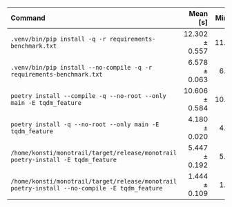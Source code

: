 | Command | Mean [s] | Min [s] | Max [s] | Relative |
|:---|---:|---:|---:|---:|
| `.venv/bin/pip install -q -r requirements-benchmark.txt` | 12.302 ± 0.557 | 11.688 | 12.773 | 8.52 ± 0.75 |
| `.venv/bin/pip install --no-compile -q -r requirements-benchmark.txt` | 6.578 ± 0.063 | 6.522 | 6.646 | 4.56 ± 0.35 |
| `poetry install --compile -q --no-root --only main -E tqdm_feature` | 10.606 ± 0.584 | 10.222 | 11.278 | 7.35 ± 0.69 |
| `poetry install -q --no-root --only main -E tqdm_feature` | 4.180 ± 0.020 | 4.166 | 4.203 | 2.89 ± 0.22 |
| `/home/konsti/monotrail/target/release/monotrail poetry-install -E tqdm_feature` | 5.447 ± 0.192 | 5.284 | 5.658 | 3.77 ± 0.31 |
| `/home/konsti/monotrail/target/release/monotrail poetry-install --no-compile -E tqdm_feature` | 1.444 ± 0.109 | 1.344 | 1.560 | 1.00 |
